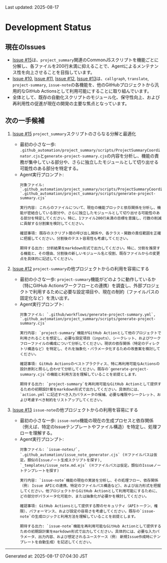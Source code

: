 Last updated: 2025-08-17

# Development Status

## 現在のIssues
- [Issue #15](issue-notes/15.md)は、`project_summary`関連のCommonJSスクリプトを機能ごとに分解し、各ファイルを200行未満に抑えることで、Agentによるメンテナンス性を向上させることを目指しています。
- [Issue #10](issue-notes/10.md), [Issue #11](issue-notes/11.md), [Issue #12](issue-notes/12.md), [Issue #13](issue-notes/13.md)は、`callgraph`, `translate`, `project-summary`, `issue-note`の各機能を、他のGitHubプロジェクトから汎用的なGitHub Actionsとして利用可能にすることに取り組んでいます。
- 全体として、既存の自動化スクリプトのモジュール化、保守性向上、および再利用性の促進が現在の開発の主要な焦点となっています。

## 次の一手候補
1. [Issue #15](issue-notes/15.md) `project_summary`スクリプトのさらなる分解と最適化
   - 最初の小さな一歩: `.github_automation/project_summary/scripts/ProjectSummaryCoordinator.cjs`と`generate-project-summary.cjs`の内容を分析し、機能の責務が集中している部分や、さらに独立したモジュールとして切り出せる可能性のある部分を特定する。
   - Agent実行プロンプト:
     ```
     対象ファイル: `.github_automation/project_summary/scripts/ProjectSummaryCoordinator.cjs`, `.github_automation/project_summary/scripts/generate-project-summary.cjs`
     
     実行内容: これらのファイルについて、現在の機能ブロックと依存関係を分析し、機能が密結合している部分や、さらに独立したモジュールとして切り出せる可能性のある部分を特定してください。特に、1ファイル200行未満の目標を意識し、行数の削減に貢献する分割案を検討してください。
     
     確認事項: 既存のスクリプト間の呼び出し関係や、各クラス・関数の責任範囲を正確に把握してください。分割後のテスト容易性も考慮してください。
     
     期待する出力: 分析結果をmarkdown形式で出力してください。特に、分割を推奨する機能と、その理由、分割後の新しいモジュール名と役割、既存ファイルからの変更点を具体的に記述してください。
     ```

2. [Issue #12](issue-notes/12.md) `project-summary`の他プロジェクトからの利用を容易にする
   - 最初の小さな一歩: `project-summary`機能がどのように動作しているか（特にGitHub Actionsワークフローとの連携）を調査し、外部プロジェクトで利用するために必要な設定項目や、現在の制約（ファイルパスの固定化など）を洗い出す。
   - Agent実行プロンプト:
     ```
     対象ファイル: `.github/workflows/generate-project-summary.yml`, `.github_automation/project_summary/scripts/generate-project-summary.cjs`
     
     実行内容: `project-summary`機能がGitHub Actionとして他のプロジェクトで利用されることを想定し、必要な設定項目（inputs）、シークレット、およびワークフローファイルの構成について分析してください。現状の依存関係（特定のディレクトリ構造など）を特定し、それを抽象化・パラメータ化するための改善案を検討してください。
     
     確認事項: GitHub Actionsのベストプラクティス、特に再利用可能なActionsの設計原則と照らし合わせて分析してください。既存の`generate-project-summary.cjs`の機能と利用方法を理解していることを前提とします。
     
     期待する出力: `project-summary`を再利用可能なGitHub Actionとして提供するための初期設計案をmarkdown形式で出力してください。具体的には、`action.yml`に記述すべき入力パラメータの候補、必要な権限やシークレット、および考慮すべき制約をリストアップしてください。
     ```

3. [Issue #13](issue-notes/13.md) `issue-note`の他プロジェクトからの利用を容易にする
   - 最初の小さな一歩: `issue-note`機能の現在の生成プロセスと依存関係（例えば、特定のIssueテンプレートやファイル構造）を特定し、処理フローを理解する。
   - Agent実行プロンプト:
     ```
     対象ファイル: `issue-notes/`, `.github_automation/issue_note_generator.cjs` (※ファイルパスは仮定。類似のIssueノート生成スクリプトを探す), `_templates/issue_note.md.ejs` (※ファイルパスは仮定。類似のIssueノートテンプレートを探す)
     
     実行内容: `issue-note`機能の現在の実装を分析し、その処理フロー、依存関係（例: Issue APIとの連携、特定のファイルパス構造など）、および出力形式を把握してください。他プロジェクトからGitHub Actionとして利用可能にするために、どの部分がパラメータ化可能か、または抽象化が必要かを検討してください。
     
     確認事項: GitHub Actionsとして提供する際のセキュリティ（APIトークン、権限）、パフォーマンス、および設定の容易さを考慮してください。既存の`issue-note`の生成ロジックと利用方法を理解していることを前提とします。
     
     期待する出力: `issue-note`機能を再利用可能なGitHub Actionとして提供するための初期設計案をmarkdown形式で出力してください。具体的には、必要な入力パラメータ、出力内容、および想定されるユースケース（例: 新規Issue作成時にテンプレートを自動生成）を記述してください。

---
Generated at: 2025-08-17 07:04:30 JST
